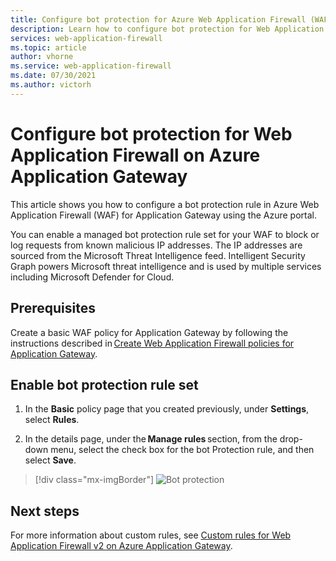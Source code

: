 ```yaml
---
title: Configure bot protection for Azure Web Application Firewall (WAF)
description: Learn how to configure bot protection for Web Application Firewall (WAF) on Azure Application Gateway.
services: web-application-firewall
ms.topic: article
author: vhorne
ms.service: web-application-firewall
ms.date: 07/30/2021
ms.author: victorh
---
```


# Configure bot protection for Web Application Firewall on Azure Application Gateway

This article shows you how to configure a bot protection rule in Azure Web Application Firewall (WAF) for Application Gateway  using the Azure portal. 

You can enable a managed bot protection rule set for your WAF to block or log requests from known malicious IP addresses. The IP addresses are sourced from the Microsoft Threat Intelligence feed. Intelligent Security Graph powers Microsoft threat intelligence and is used by multiple services including Microsoft Defender for Cloud.

## Prerequisites

Create a basic WAF policy for Application Gateway by following the instructions described in [Create Web Application Firewall policies for Application Gateway](create-waf-policy-ag.md).

## Enable bot protection rule set

1. In the **Basic** policy page that you created previously, under **Settings**, select **Rules**.  

2. In the details page, under the **Manage rules** section, from the drop-down menu, select the check box for the bot Protection rule, and then select **Save**.

> [!div class="mx-imgBorder"]
> ![Bot protection](../media/bot-protection/bot-protection.png)

## Next steps

For more information about custom rules, see [Custom rules for Web Application Firewall v2 on Azure Application Gateway](custom-waf-rules-overview.md).
